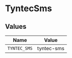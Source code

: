 # TyntecSms


## Values

| Name         | Value        |
| ------------ | ------------ |
| `TYNTEC_SMS` | tyntec-sms   |